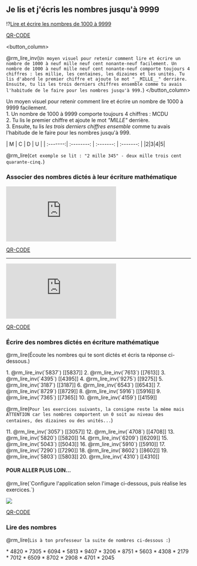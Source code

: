 ## Je lis et j'écris les nombres jusqu'à 9999

!?[Lire et écrire les nombres de 1000 à 9999](https://www.youtube.com/watch?v=qpNKsGeQpBM)

<!-- class="qr_150" -->
[QR-CODE](https://www.youtube.com/watch?v=qpNKsGeQpBM)

<columns>

<button_column>

@rm_lire_inv(`Un moyen visuel pour retenir comment lire et écrire un nombre de 1000 à neuf mille neuf cent nonante-neuf facilement. Un nombre de 1000 à neuf mille neuf cent nonante-neuf comporte toujours 4 chiffres : les millie, les centaines, les dizaines et les unités. Tu lis d'abord le premier chiffre et ajoute le mot "__MILLE__" derrière. Ensuite, tu lis les trois derniers chiffres ensemble comme tu avais l'habitude de le faire pour les nombres jusqu'à 999.`)
</button_column>

<column>

Un moyen visuel pour retenir comment lire et écrire un nombre de 1000 à 9999 facilement.<br/> 1. Un nombre de 1000 à 9999 comporte toujours 4 chiffres : <dr>M</dr><db>C</db><dv>D</dv><dj>U</dj><br/> 2. Tu lis le premier chiffre et ajoute le mot <i>"MILLE"</i> derrière.<br/> 3. Ensuite, tu lis <i> les trois derniers chiffres ensemble </i> comme tu avais l'habitude de le faire pour les nombres jusqu'à 999.
</column>

</columns>

<exercice>
<!-- data-type="none" data-sortable="false" -->
| <dr>M</dr> | <db>C</db> | <dv>D</dv> | <dj>U</dj> |
| :-------:| :--------: | :-------: | :-------: |
|2|3|4|5|
</exercice>

@rm_lire(`Cet exemple se lit : "2 mille 345" - deux mille trois cent quarante-cinq.`)

### Associer des nombres dictés à leur écriture mathématique

<div class="lia-iframe-wrapper">
  <iframe src="https://learningapps.org/watch?v=pfej9vya324"
    allowfullscreen="true"
    webkitallowfullscreen="true"
    mozallowfullscreen="true"
    frameborder="0"></iframe>
</div>

<!-- class="qr_150" -->
[QR-CODE](https://learningapps.org/watch?v=pfej9vya324)

<hr>

<div class="lia-iframe-wrapper">
  <iframe src="https://learningapps.org/watch?v=payedb9wc24"
    allowfullscreen="true"
    webkitallowfullscreen="true"
    mozallowfullscreen="true"
    frameborder="0"></iframe>
</div>

<!-- class="qr_150" -->
[QR-CODE](https://learningapps.org/watch?v=payedb9wc24)

### Écrire des nombres dictés en écriture mathématique
@rm_lire(Écoute les nombres qui te sont dictés et écris ta réponse ci-dessous.)

<exercice>
1. @rm_lire_inv(`5837`)
[[5837]]
</exercice>

<exercice>
2. @rm_lire_inv(`7613`)
[[7613]]
</exercice>

<exercice>
3. @rm_lire_inv(`4395`)
[[4395]]
</exercice>

<exercice>
4. @rm_lire_inv(`9275`)
[[9275]]
</exercice>

<exercice>
5. @rm_lire_inv(`3187`)
[[3187]]
</exercice>

<exercice>
6. @rm_lire_inv(`6543`)
[[6543]]
</exercice>

<exercice>
7. @rm_lire_inv(`8729`)
[[8729]]
</exercice>

<exercice>
8. @rm_lire_inv(`5916`)
[[5916]]
</exercice>

<exercice>
9. @rm_lire_inv(`7365`)
[[7365]]
</exercice>

<exercice>
10. @rm_lire_inv(`4159`)
[[4159]]
</exercice>

@rm_lire(`Pour les exercices suivants, la consigne reste la même mais ATTENTION car les nombres comportent un 0 soit au niveau des centaines, des dizaines ou des unités...`)

<exercice>
11. @rm_lire_inv(`3057`)
[[3057]]
</exercice>

<exercice>
12. @rm_lire_inv(`4708`)
[[4708]]
</exercice>

<exercice>
13. @rm_lire_inv(`5820`)
[[5820]]
</exercice>

<exercice>
14. @rm_lire_inv(`6209`)
[[6209]]
</exercice>

<exercice>
15. @rm_lire_inv(`5043`)
[[5043]]
</exercice>

<exercice>
16. @rm_lire_inv(`5910`)
[[5910]]
</exercice>

<exercice>
17. @rm_lire_inv(`7290`)
[[7290]]
</exercice>

<exercice>
18. @rm_lire_inv(`8602`)
[[8602]]
</exercice>

<exercice>
19. @rm_lire_inv(`5803`)
[[5803]]
</exercice>

<exercice>
20. @rm_lire_inv(`4310`)
[[4310]]
</exercice>

<h4>POUR ALLER PLUS LOIN...</h4>
@rm_lire(`Configure l'application selon l'image ci-dessous, puis réalise les exercices.`)

[<div><img src="https://cours.relaxmaths.be/images/numeration/nombres_9999.png" loading="lazy" /></div>](https://www.logicieleducatif.fr/jeu/nombres-en-chiffres)

<!-- class="qr_150" -->
[QR-CODE](https://www.logicieleducatif.fr/jeu/nombres-en-chiffres)

### Lire des nombres

@rm_lire(`Lis à ton professeur la suite de nombres ci-dessous :`)

<exercice>
* 4820
* 7305
* 6094
* 5813
* 9407
* 3206
* 8751
* 5603
* 4308
* 2179
* 7012
* 6509
* 8702
* 2908
* 4701
* 2045
</exercice>

